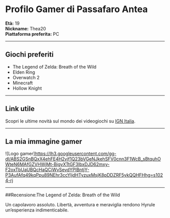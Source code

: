 # Profilo Gamer di Passafaro Antea

**Età:** 19  
**Nickname:** Thea20   
**Piattaforma preferita:** PC  

---

## Giochi preferiti

- The Legend of Zelda: Breath of the Wild  
- Elden Ring  
- Overwatch 2  
- Minecraft  
- Hollow Knight  

---

## Link utile

Scopri le ultime novità sul mondo dei videogiochi su [IGN Italia](https://it.ign.com/).

---

## La mia immagine gamer

![Logo gamer]https://lh3.googleusercontent.com/gg-dl/ABS2GSnBQxX4ehFE4H2vjf1Q23bVGeNJkehSFV0cnn3F1WcB_sBtquhOWteN6MAfGZVHWjMt-BigvXTtGF3IbxDJD62mxy-F2oxTbUaUBQcHaQCiWvSevdYPlBntjY-P3AufAfq49kqPpu89NEhr3ccYljdHTyzuxMsjK8pDDZRF5ykQQHFHhg=s1024-rj

---
##Recensione:The Legend of Zelda: Breath of the Wild

Un capolavoro assoluto.
Libertà, avventura e meraviglia rendono Hyrule un’esperienza indimenticabile.
